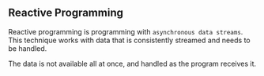 ## Reactive Programming
Reactive programming is programming with `asynchronous data streams`. 
This technique works with data that is consistently streamed and needs to be handled.

The data is not available all at once, and handled as the program receives it.
